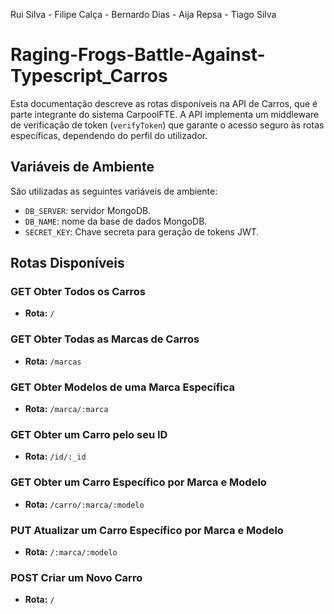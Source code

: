 Rui Silva - Filipe Calça - Bernardo Dias - Aija Repsa - Tiago Silva

# Raging-Frogs-Battle-Against-Typescript_Carros

Esta documentação descreve as rotas disponíveis na API de Carros, que é parte integrante do sistema CarpoolFTE. A API implementa um middleware de verificação de token (`verifyToken`) que garante o acesso seguro às rotas específicas, dependendo do perfil do utilizador.

## Variáveis de Ambiente

São utilizadas as seguintes variáveis de ambiente:

- `DB_SERVER`: servidor MongoDB.
- `DB_NAME`: nome da base de dados MongoDB.
- `SECRET_KEY`: Chave secreta para geração de tokens JWT.

## Rotas Disponíveis

### GET Obter Todos os Carros
- **Rota:** `/`

### GET Obter Todas as Marcas de Carros
- **Rota:** `/marcas`

### GET Obter Modelos de uma Marca Específica
- **Rota:** `/marca/:marca`

### GET Obter um Carro pelo seu ID
- **Rota:** `/id/:_id`

### GET Obter um Carro Específico por Marca e Modelo
- **Rota:** `/carro/:marca/:modelo`

### PUT Atualizar um Carro Específico por Marca e Modelo
- **Rota:** `/:marca/:modelo`

### POST Criar um Novo Carro
- **Rota:** `/`


